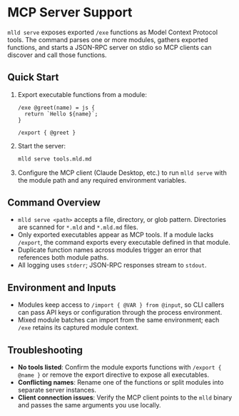 # MCP Server Support

`mlld serve` exposes exported `/exe` functions as Model Context Protocol tools. The command parses one or more modules, gathers exported functions, and starts a JSON-RPC server on stdio so MCP clients can discover and call those functions.

## Quick Start

1. Export executable functions from a module:
   ```mlld
   /exe @greet(name) = js {
     return `Hello ${name}`;
   }

   /export { @greet }
   ```
2. Start the server:
   ```bash
   mlld serve tools.mld.md
   ```
3. Configure the MCP client (Claude Desktop, etc.) to run `mlld serve` with the module path and any required environment variables.

## Command Overview

- `mlld serve <path>` accepts a file, directory, or glob pattern. Directories are scanned for `*.mld` and `*.mld.md` files.
- Only exported executables appear as MCP tools. If a module lacks `/export`, the command exports every executable defined in that module.
- Duplicate function names across modules trigger an error that references both module paths.
- All logging uses `stderr`; JSON-RPC responses stream to `stdout`.

## Environment and Inputs

- Modules keep access to `/import { @VAR } from @input`, so CLI callers can pass API keys or configuration through the process environment.
- Mixed module batches can import from the same environment; each `/exe` retains its captured module context.

## Troubleshooting

- **No tools listed**: Confirm the module exports functions with `/export { @name }` or remove the export directive to expose all executables.
- **Conflicting names**: Rename one of the functions or split modules into separate server instances.
- **Client connection issues**: Verify the MCP client points to the `mlld` binary and passes the same arguments you use locally.

